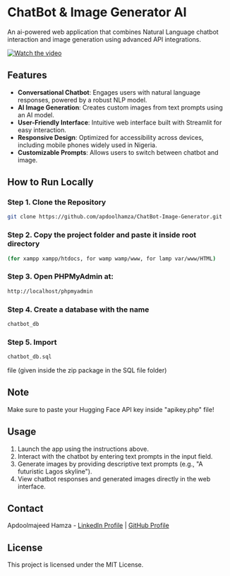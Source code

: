 # ChatBot & Image Generator AI
An ai-powered web application that combines Natural Language chatbot interaction and image generation using advanced API integrations.

[![Watch the video](https://img.youtube.com/vi/Cjp2vKIxJzQ/maxresdefault.jpg)](https://youtu.be/Cjp2vKIxJzQ)

## Features
- **Conversational Chatbot**: Engages users with natural language responses, powered by a robust NLP model.
- **AI Image Generation**: Creates custom images from text prompts using an AI model.
- **User-Friendly Interface**: Intuitive web interface built with Streamlit for easy interaction.
- **Responsive Design**: Optimized for accessibility across devices, including mobile phones widely used in Nigeria.
- **Customizable Prompts**: Allows users to switch between chatbot and image.

## How to Run Locally

### Step 1. Clone the Repository
```bash
git clone https://github.com/apdoolhamza/ChatBot-Image-Generator.git
```
### Step 2. Copy the project folder and paste it inside root directory 
```bash
(for xampp xampp/htdocs, for wamp wamp/www, for lamp var/www/HTML)
```
### Step 3. Open PHPMyAdmin at: 
```bash 
http://localhost/phpmyadmin
```
### Step 4. Create a database with the name 
```bash
chatbot_db
```
### Step 5. Import 
```bash 
chatbot_db.sql
```
file (given inside the zip package in the SQL file folder)

## Note
Make sure to paste your Hugging Face API key inside "apikey.php" file!

## Usage
1. Launch the app using the instructions above.
2. Interact with the chatbot by entering text prompts in the input field.
3. Generate images by providing descriptive text prompts (e.g., "A futuristic Lagos skyline").
4. View chatbot responses and generated images directly in the web interface.

## Contact
Apdoolmajeed Hamza - [LinkedIn Profile](https://www.linkedin.com/in/apdoolhamza/) | [GitHub Profile](https://github.com/apdoolhamza/)

##  License
This project is licensed under the MIT License.
